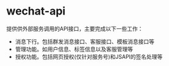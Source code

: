 # wechat-api

提供供外部服务调用的API接口，主要完成以下一些工作：

* 消息下行。包括群发消息接口、客服接口、模板消息接口等
* 管理功能。如用户信息、标签信息以及客服管理等
* 授权功能。包括网页授权(仅针对服务号)和JSAPI的签名处理等
